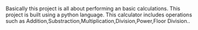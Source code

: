 Basically this project is all about performing an basic calculations.
This project is built using a python language.
This calculator includes operations such as Addition,Substraction,Multiplication,Division,Power,Floor Division..
